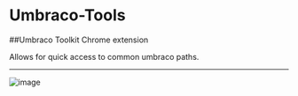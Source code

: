 # Umbraco-Tools
##Umbraco Toolkit Chrome extension

Allows for quick access to common umbraco paths.

---

![image](http://i.imgur.com/BkW259P.png)
